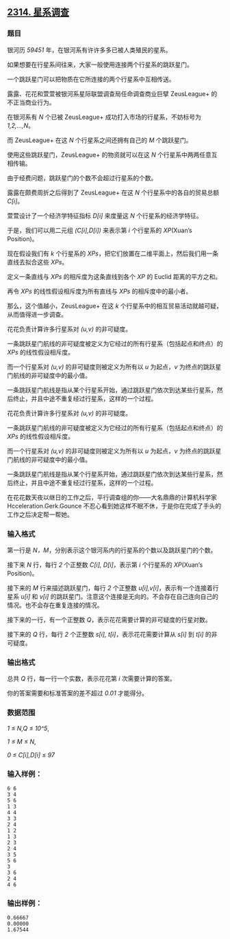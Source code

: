 ## [2314. 星系调查](https://www.acwing.com/problem/content/2316/)

### 题目

银河历 *59451* 年，在银河系有许许多多已被人类殖民的星系。

如果想要在行星系间往来，大家一般使用连接两个行星系的跳跃星门。

一个跳跃星门可以把物质在它所连接的两个行星系中互相传送。

露露、花花和萱萱被银河系星际联盟调查局任命调查商业巨擘 ZeusLeague+ 的不正当商业行为。

在银河系有 *N* 个已被 ZeusLeague+ 成功打入市场的行星系，不妨标号为 *1,2,…,N*。

而 ZeusLeague+ 在这 *N* 个行星系之间还拥有自己的 *M* 个跳跃星门。

使用这些跳跃星门，ZeusLeague+ 的物资就可以在这 *N* 个行星系中两两任意互相传输。

由于经费问题，跳跃星门的个数不会超过行星系的个数。

露露在颇费周折之后得到了 ZeusLeague+ 在这 *N* 个行星系中的各自的贸易总额 *C[i]*。

萱萱设计了一个经济学特征指标 *D[i]* 来度量这 *N* 个行星系的经济学特征。

于是，我们可以用二元组 *(C[i],D[i])* 来表示第 *i* 个行星系的 *XP*(Xuan’s Position)。

现在假设我们有 *k* 个行星系的 *XPs*，把它们放置在二维平面上，然后我们用一条直线去拟合这些 *XPs*。

定义一条直线与 *XPs* 的相斥度为这条直线到各个 *XP* 的 Euclid 距离的平方之和。

再令 *XPs* 的线性假设相斥度为所有直线与 *XPs* 的相斥度中的最小者。

那么，这个值越小，ZeusLeague+ 在这 *k* 个行星系中的相互贸易活动就越可疑，从而值得进一步调查。

花花负责计算许多行星系对 *(u,v)* 的非可疑度。

一条跳跃星门航线的非可疑度被定义为它经过的所有行星系（包括起点和终点）的 *XPs* 的线性假设相斥度。

而一个行星系对 *(u,v)* 的非可疑度则被定义为所有以 *u* 为起点，*v* 为终点的跳跃星门航线的非可疑度中的最小值。

一条跳跃星门航线是指从某个行星系开始，通过跳跃星门依次到达某些行星系，然后终止，并且中途不重复经过行星系，这样的一个过程。

花花负责计算许多行星系对 *(u,v)* 的非可疑度。

一条跳跃星门航线的非可疑度被定义为它经过的所有行星系（包括起点和终点）的 *XPs* 的线性假设相斥度。

而一个行星系对 *(u,v)* 的非可疑度则被定义为所有以 *u* 为起点，*v* 为终点的跳跃星门航线的非可疑度中的最小值。

一条跳跃星门航线是指从某个行星系开始，通过跳跃星门依次到达某些行星系，然后终止，并且中途不重复经过行星系，这样的一个过程。

在花花数天夜以继日的工作之后，平行调查组的你——大名鼎鼎的计算机科学家 Hcceleration.Gerk.Gounce 不忍心看到她这样不眠不休，于是你在完成了手头的工作之后决定帮一帮她。

### 输入格式

第一行是 *N，M*，分别表示这个银河系内的行星系的个数以及跳跃星门的个数。

接下来 *N* 行，每行 *2* 个正整数 *C[i], D[i]*，表示第 *i* 个行星系的 *XP*(Xuan’s Position)。

接下来的 *M* 行来描述跳跃星门，每行 *2* 个正整数 *u[i],v[i]*，表示有一个连接着行星系 *u[i]* 和 *v[i]* 的跳跃星门。注意这个连接是无向的。不会存在自己连向自己的情况。也不会存在重复连接的情况。

接下来的一行，有一个正整数 *Q*，表示花花需要计算的非可疑度的行星对数。

接下来的 *Q* 行，每行 *2* 个正整数 *s[i], t[i]*，表示花花需要计算从 *s[i]* 到 *t[i]* 的非可疑度。

### 输出格式

总共 *Q* 行，每一行一个实数，表示花花第 *i* 次需要计算的答案。

你的答案需要和标准答案的差不超过 *0.01* 才能得分。

### 数据范围

*1 ≤ N,Q ≤ 10^5*,

*1 ≤ M ≤ N*,

*0 ≤ C[i],D[i] ≤ 97*

### 输入样例：

```
6 6
3 4
5 6
1 3
4 4
3 3
2 4
1 2
1 3
2 3
2 4
3 5
5 6
3
3 6
2 4
4 6
```

### 输出样例：

```
0.66667
0.00000
1.67544
```
